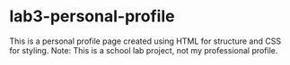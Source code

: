 # lab3-personal-profile
This is a personal profile page created using HTML for structure and CSS for styling.  Note: This is a school lab project, not my professional profile.
